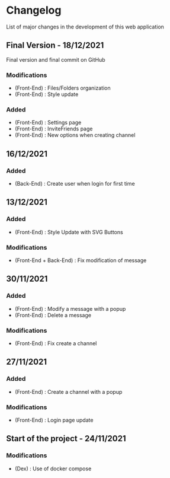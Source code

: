 # Changelog

List of major changes in the development of this web application

## Final Version - 18/12/2021

Final version and final commit on GitHub

### Modifications

- (Front-End) : Files/Folders organization
- (Front-End) : Style update

### Added

- (Front-End) : Settings page
- (Front-End) : InviteFriends page
- (Front-End) : New options when creating channel

## 16/12/2021

### Added

- (Back-End) : Create user when login for first time

## 13/12/2021

### Added

- (Front-End) : Style Update with SVG Buttons

### Modifications

- (Front-End + Back-End) : Fix modification of message

## 30/11/2021

### Added

- (Front-End) : Modify a message with a popup
- (Front-End) : Delete a message

### Modifications

- (Front-End) : Fix create a channel

## 27/11/2021

### Added

- (Front-End) : Create a channel with a popup

### Modifications

- (Front-End) : Login page update

## Start of the project - 24/11/2021

### Modifications

- (Dex) : Use of docker compose
